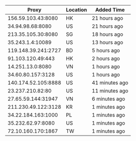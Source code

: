 | Proxy | Location | Added Time |
|---------|----------|------------|
| 156.59.103.43:8080 | HK | 21 hours ago |
| 34.94.98.68:8080 | US | 21 hours ago |
| 213.35.105.30:8080 | SG | 18 hours ago |
| 35.243.1.4:10089 | US | 13 hours ago |
| 119.148.39.241:2727 | BD | 5 hours ago |
| 91.103.120.49:443 | HK | 2 hours ago |
| 14.251.13.0:8080 | VN | 1 hours ago |
| 34.60.80.157:3128 | US | 1 hours ago |
| 140.174.52.105:8888 | US | 41 minutes ago |
| 23.237.210.82:80 | US | 11 minutes ago |
| 27.65.59.144:31947 | VN | 6 minutes ago |
| 211.230.49.122:3128 | KR | 1 minutes ago |
| 34.22.184.163:1000 | PL | 1 minutes ago |
| 35.232.62.97:8080 | US | 1 minutes ago |
| 72.10.160.170:1867 | TW | 1 minutes ago |
